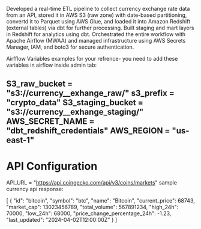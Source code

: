 Developed a real-time ETL pipeline to collect currency exchange rate data from an API, stored it in AWS S3 (raw zone) with date-based partitioning, convertd it to Parquet using AWS Glue, and loaded it into Amazon Redshift (external tables) via dbt for further processing. Built staging and mart layers in Redshift for analytics using dbt. Orchestrated the entire workflow with Apache Airflow (MWAA) and managed infrastructure using AWS Secrets Manager, IAM, and boto3 for secure authentication.

<!-- ------------------------- -->


Airfflow Variables examples for your refrence- you need to add these variables in airflow inside admin tab:

S3_raw_bucket = "s3://currency__exhange_raw/"
s3_prefix = "crypto_data"
S3_staging_bucket = "s3://currency__exhange_staging/"
AWS_SECRET_NAME = "dbt_redshift_credentials"
AWS_REGION = "us-east-1"
----------------------------
# API Configuration
API_URL = "https://api.coingecko.com/api/v3/coins/markets"
sample currency api response:

[
  {
    "id": "bitcoin",
    "symbol": "btc",
    "name": "Bitcoin",
    "current_price": 68743,
    "market_cap": 13023456789,
    "total_volume": 567891234,
    "high_24h": 70000,
    "low_24h": 68000,
    "price_change_percentage_24h": -1.23,
    "last_updated": "2024-04-02T12:00:00Z"
  }
]

